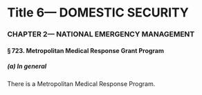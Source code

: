 
# Title 6— DOMESTIC SECURITY
### CHAPTER 2— NATIONAL EMERGENCY MANAGEMENT
#### § 723. Metropolitan Medical Response Grant Program
##### (a) In general

There is a Metropolitan Medical Response Program.
